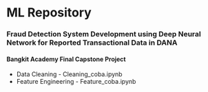 # ML Repository
### Fraud Detection System Development using Deep Neural Network for Reported Transactional Data in DANA

#### Bangkit Academy Final Capstone Project

* Data Cleaning - Cleaning_coba.ipynb
* Feature Engineering - Feature_coba.ipynb
